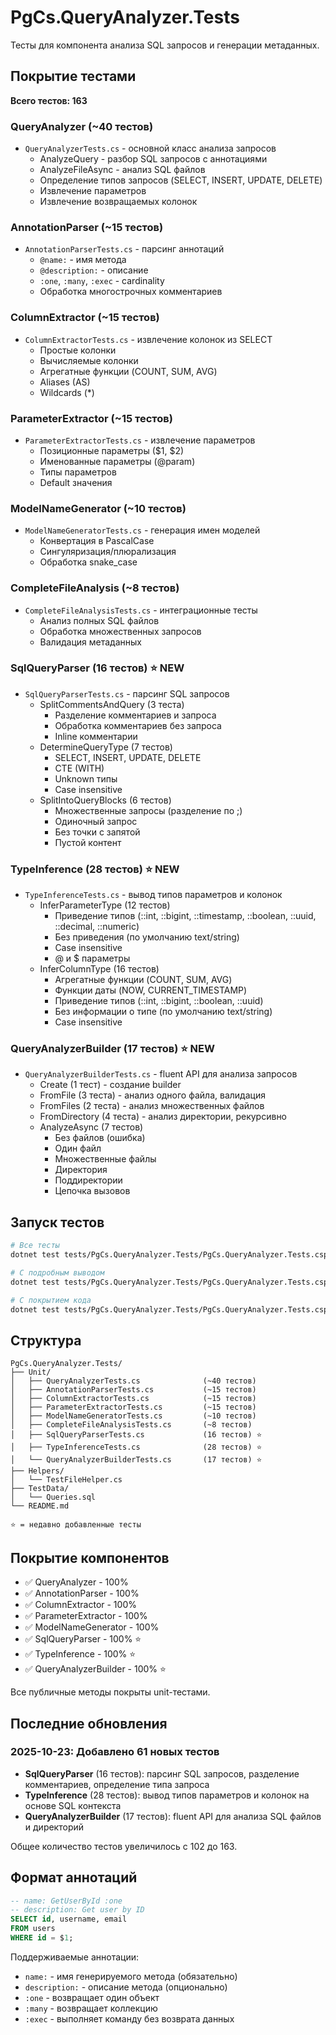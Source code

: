 # PgCs.QueryAnalyzer.Tests

Тесты для компонента анализа SQL запросов и генерации метаданных.

## Покрытие тестами

**Всего тестов: 163**

### QueryAnalyzer (~40 тестов)
- `QueryAnalyzerTests.cs` - основной класс анализа запросов
  - AnalyzeQuery - разбор SQL запросов с аннотациями
  - AnalyzeFileAsync - анализ SQL файлов
  - Определение типов запросов (SELECT, INSERT, UPDATE, DELETE)
  - Извлечение параметров
  - Извлечение возвращаемых колонок

### AnnotationParser (~15 тестов)
- `AnnotationParserTests.cs` - парсинг аннотаций
  - `@name:` - имя метода
  - `@description:` - описание
  - `:one`, `:many`, `:exec` - cardinality
  - Обработка многострочных комментариев

### ColumnExtractor (~15 тестов)
- `ColumnExtractorTests.cs` - извлечение колонок из SELECT
  - Простые колонки
  - Вычисляемые колонки
  - Агрегатные функции (COUNT, SUM, AVG)
  - Aliases (AS)
  - Wildcards (*)

### ParameterExtractor (~15 тестов)
- `ParameterExtractorTests.cs` - извлечение параметров
  - Позиционные параметры ($1, $2)
  - Именованные параметры (@param)
  - Типы параметров
  - Default значения

### ModelNameGenerator (~10 тестов)
- `ModelNameGeneratorTests.cs` - генерация имен моделей
  - Конвертация в PascalCase
  - Сингуляризация/плюрализация
  - Обработка snake_case

### CompleteFileAnalysis (~8 тестов)
- `CompleteFileAnalysisTests.cs` - интеграционные тесты
  - Анализ полных SQL файлов
  - Обработка множественных запросов
  - Валидация метаданных

### SqlQueryParser (16 тестов) ⭐ NEW
- `SqlQueryParserTests.cs` - парсинг SQL запросов
  - SplitCommentsAndQuery (3 теста)
    - Разделение комментариев и запроса
    - Обработка комментариев без запроса
    - Inline комментарии
  - DetermineQueryType (7 тестов)
    - SELECT, INSERT, UPDATE, DELETE
    - CTE (WITH)
    - Unknown типы
    - Case insensitive
  - SplitIntoQueryBlocks (6 тестов)
    - Множественные запросы (разделение по ;)
    - Одиночный запрос
    - Без точки с запятой
    - Пустой контент

### TypeInference (28 тестов) ⭐ NEW
- `TypeInferenceTests.cs` - вывод типов параметров и колонок
  - InferParameterType (12 тестов)
    - Приведение типов (::int, ::bigint, ::timestamp, ::boolean, ::uuid, ::decimal, ::numeric)
    - Без приведения (по умолчанию text/string)
    - Case insensitive
    - @ и $ параметры
  - InferColumnType (16 тестов)
    - Агрегатные функции (COUNT, SUM, AVG)
    - Функции даты (NOW, CURRENT_TIMESTAMP)
    - Приведение типов (::int, ::bigint, ::boolean, ::uuid)
    - Без информации о типе (по умолчанию text/string)
    - Case insensitive

### QueryAnalyzerBuilder (17 тестов) ⭐ NEW
- `QueryAnalyzerBuilderTests.cs` - fluent API для анализа запросов
  - Create (1 тест) - создание builder
  - FromFile (3 теста) - анализ одного файла, валидация
  - FromFiles (2 теста) - анализ множественных файлов
  - FromDirectory (4 теста) - анализ директории, рекурсивно
  - AnalyzeAsync (7 тестов)
    - Без файлов (ошибка)
    - Один файл
    - Множественные файлы
    - Директория
    - Поддиректории
    - Цепочка вызовов

## Запуск тестов

```bash
# Все тесты
dotnet test tests/PgCs.QueryAnalyzer.Tests/PgCs.QueryAnalyzer.Tests.csproj

# С подробным выводом
dotnet test tests/PgCs.QueryAnalyzer.Tests/PgCs.QueryAnalyzer.Tests.csproj --verbosity detailed

# С покрытием кода
dotnet test tests/PgCs.QueryAnalyzer.Tests/PgCs.QueryAnalyzer.Tests.csproj --collect:"XPlat Code Coverage"
```

## Структура

```
PgCs.QueryAnalyzer.Tests/
├── Unit/
│   ├── QueryAnalyzerTests.cs              (~40 тестов)
│   ├── AnnotationParserTests.cs           (~15 тестов)
│   ├── ColumnExtractorTests.cs            (~15 тестов)
│   ├── ParameterExtractorTests.cs         (~15 тестов)
│   ├── ModelNameGeneratorTests.cs         (~10 тестов)
│   ├── CompleteFileAnalysisTests.cs       (~8 тестов)
│   ├── SqlQueryParserTests.cs             (16 тестов) ⭐
│   ├── TypeInferenceTests.cs              (28 тестов) ⭐
│   └── QueryAnalyzerBuilderTests.cs       (17 тестов) ⭐
├── Helpers/
│   └── TestFileHelper.cs
├── TestData/
│   └── Queries.sql
└── README.md

⭐ = недавно добавленные тесты
```

## Покрытие компонентов

- ✅ QueryAnalyzer - 100%
- ✅ AnnotationParser - 100%
- ✅ ColumnExtractor - 100%
- ✅ ParameterExtractor - 100%
- ✅ ModelNameGenerator - 100%
- ✅ SqlQueryParser - 100% ⭐
- ✅ TypeInference - 100% ⭐
- ✅ QueryAnalyzerBuilder - 100% ⭐

Все публичные методы покрыты unit-тестами.

## Последние обновления

### 2025-10-23: Добавлено 61 новых тестов
- **SqlQueryParser** (16 тестов): парсинг SQL запросов, разделение комментариев, определение типа запроса
- **TypeInference** (28 тестов): вывод типов параметров и колонок на основе SQL контекста
- **QueryAnalyzerBuilder** (17 тестов): fluent API для анализа SQL файлов и директорий

Общее количество тестов увеличилось с 102 до 163.

## Формат аннотаций

```sql
-- name: GetUserById :one
-- description: Get user by ID
SELECT id, username, email
FROM users
WHERE id = $1;
```

Поддерживаемые аннотации:
- `name:` - имя генерируемого метода (обязательно)
- `description:` - описание метода (опционально)
- `:one` - возвращает один объект
- `:many` - возвращает коллекцию
- `:exec` - выполняет команду без возврата данных
